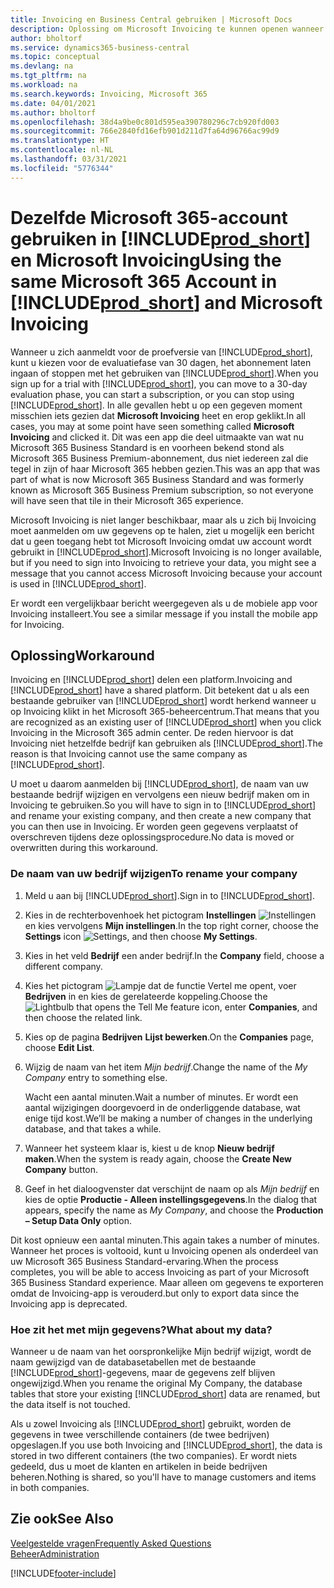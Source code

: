 ```yaml
---
title: Invoicing en Business Central gebruiken | Microsoft Docs
description: Oplossing om Microsoft Invoicing te kunnen openen wanneer u zich hebt aangemeld voor Dynamics 365 Business Central.
author: bholtorf
ms.service: dynamics365-business-central
ms.topic: conceptual
ms.devlang: na
ms.tgt_pltfrm: na
ms.workload: na
ms.search.keywords: Invoicing, Microsoft 365
ms.date: 04/01/2021
ms.author: bholtorf
ms.openlocfilehash: 38d4a9be0c801d595ea390780296c7cb920fd003
ms.sourcegitcommit: 766e2840fd16efb901d211d7fa64d96766ac99d9
ms.translationtype: HT
ms.contentlocale: nl-NL
ms.lasthandoff: 03/31/2021
ms.locfileid: "5776344"
---
```

# <a name="using-the-same-microsoft-365-account-in-prod_short-and-microsoft-invoicing"></a><span data-ttu-id="f66e2-103">Dezelfde Microsoft 365-account gebruiken in [!INCLUDE[prod_short](includes/prod_long.md)] en Microsoft Invoicing</span><span class="sxs-lookup"><span data-stu-id="f66e2-103">Using the same Microsoft 365 Account in [!INCLUDE[prod_short](includes/prod_long.md)] and Microsoft Invoicing</span></span>
<span data-ttu-id="f66e2-104">Wanneer u zich aanmeldt voor de proefversie van [!INCLUDE[prod_short](includes/prod_short.md)], kunt u kiezen voor de evaluatiefase van 30 dagen, het abonnement laten ingaan of stoppen met het gebruiken van [!INCLUDE[prod_short](includes/prod_short.md)].</span><span class="sxs-lookup"><span data-stu-id="f66e2-104">When you sign up for a trial with [!INCLUDE[prod_short](includes/prod_short.md)], you can move to a 30-day evaluation phase, you can start a subscription, or you can stop using [!INCLUDE[prod_short](includes/prod_short.md)].</span></span> <span data-ttu-id="f66e2-105">In alle gevallen hebt u op een gegeven moment misschien iets gezien dat **Microsoft Invoicing** heet en erop geklikt.</span><span class="sxs-lookup"><span data-stu-id="f66e2-105">In all cases, you may at some point have seen something called **Microsoft Invoicing** and clicked it.</span></span> <span data-ttu-id="f66e2-106">Dit was een app die deel uitmaakte van wat nu Microsoft 365 Business Standard is en voorheen bekend stond als Microsoft 365 Business Premium-abonnement, dus niet iedereen zal die tegel in zijn of haar Microsoft 365 hebben gezien.</span><span class="sxs-lookup"><span data-stu-id="f66e2-106">This was an app that was part of what is now Microsoft 365 Business Standard and was formerly known as Microsoft 365 Business Premium subscription, so not everyone will have seen that tile in their Microsoft 365 experience.</span></span>  

<span data-ttu-id="f66e2-107">Microsoft Invoicing is niet langer beschikbaar, maar als u zich bij Invoicing moet aanmelden om uw gegevens op te halen, ziet u mogelijk een bericht dat u geen toegang hebt tot Microsoft Invoicing omdat uw account wordt gebruikt in [!INCLUDE[prod_short](includes/prod_short.md)].</span><span class="sxs-lookup"><span data-stu-id="f66e2-107">Microsoft Invoicing is no longer available, but if you need to sign into Invoicing to retrieve your data, you might see a message that you cannot access Microsoft Invoicing because your account is used in [!INCLUDE[prod_short](includes/prod_short.md)].</span></span>  

<span data-ttu-id="f66e2-108">Er wordt een vergelijkbaar bericht weergegeven als u de mobiele app voor Invoicing installeert.</span><span class="sxs-lookup"><span data-stu-id="f66e2-108">You see a similar message if you install the mobile app for Invoicing.</span></span>  

## <a name="workaround"></a><span data-ttu-id="f66e2-109">Oplossing</span><span class="sxs-lookup"><span data-stu-id="f66e2-109">Workaround</span></span>
<span data-ttu-id="f66e2-110">Invoicing en [!INCLUDE[prod_short](includes/prod_short.md)] delen een platform.</span><span class="sxs-lookup"><span data-stu-id="f66e2-110">Invoicing and [!INCLUDE[prod_short](includes/prod_short.md)] have a shared platform.</span></span> <span data-ttu-id="f66e2-111">Dit betekent dat u als een bestaande gebruiker van [!INCLUDE[prod_short](includes/prod_short.md)] wordt herkend wanneer u op Invoicing klikt in het Microsoft 365-beheercentrum.</span><span class="sxs-lookup"><span data-stu-id="f66e2-111">That means that you are recognized as an existing user of [!INCLUDE[prod_short](includes/prod_short.md)] when you click Invoicing in the Microsoft 365 admin center.</span></span> <span data-ttu-id="f66e2-112">De reden hiervoor is dat Invoicing niet hetzelfde bedrijf kan gebruiken als [!INCLUDE[prod_short](includes/prod_short.md)].</span><span class="sxs-lookup"><span data-stu-id="f66e2-112">The reason is that Invoicing cannot use the same company as [!INCLUDE[prod_short](includes/prod_short.md)].</span></span>  

<span data-ttu-id="f66e2-113">U moet u daarom aanmelden bij [!INCLUDE[prod_short](includes/prod_short.md)], de naam van uw bestaande bedrijf wijzigen en vervolgens een nieuw bedrijf maken om in Invoicing te gebruiken.</span><span class="sxs-lookup"><span data-stu-id="f66e2-113">So you will have to sign in to [!INCLUDE[prod_short](includes/prod_short.md)] and rename your existing company, and then create a new company that you can then use in Invoicing.</span></span> <span data-ttu-id="f66e2-114">Er worden geen gegevens verplaatst of overschreven tijdens deze oplossingsprocedure.</span><span class="sxs-lookup"><span data-stu-id="f66e2-114">No data is moved or overwritten during this workaround.</span></span>

### <a name="to-rename-your-company"></a><span data-ttu-id="f66e2-115">De naam van uw bedrijf wijzigen</span><span class="sxs-lookup"><span data-stu-id="f66e2-115">To rename your company</span></span>
1. <span data-ttu-id="f66e2-116">Meld u aan bij [!INCLUDE[prod_short](includes/prod_short.md)].</span><span class="sxs-lookup"><span data-stu-id="f66e2-116">Sign in to [!INCLUDE[prod_short](includes/prod_short.md)].</span></span>
2. <span data-ttu-id="f66e2-117">Kies in de rechterbovenhoek het pictogram **Instellingen** ![Instellingen](media/ui-experience/settings_icon_small.png "Pictogram Instellingen voor rolcentrum") en kies vervolgens **Mijn instellingen**.</span><span class="sxs-lookup"><span data-stu-id="f66e2-117">In the top right corner, choose the **Settings** icon ![Settings](media/ui-experience/settings_icon_small.png "Settings icon for role center"), and then choose **My Settings**.</span></span>
3. <span data-ttu-id="f66e2-118">Kies in het veld **Bedrijf** een ander bedrijf.</span><span class="sxs-lookup"><span data-stu-id="f66e2-118">In the **Company** field, choose a different company.</span></span>
4. <span data-ttu-id="f66e2-119">Kies het pictogram ![Lampje dat de functie Vertel me opent](media/ui-search/search_small.png "Vertel me wat u wilt doen"), voer **Bedrijven** in en kies de gerelateerde koppeling.</span><span class="sxs-lookup"><span data-stu-id="f66e2-119">Choose the ![Lightbulb that opens the Tell Me feature](media/ui-search/search_small.png "Tell me what you want to do") icon, enter **Companies**, and then choose the related link.</span></span>  
5. <span data-ttu-id="f66e2-120">Kies op de pagina **Bedrijven** **Lijst bewerken**.</span><span class="sxs-lookup"><span data-stu-id="f66e2-120">On the **Companies** page, choose **Edit List**.</span></span>  
6. <span data-ttu-id="f66e2-121">Wijzig de naam van het item *Mijn bedrijf*.</span><span class="sxs-lookup"><span data-stu-id="f66e2-121">Change the name of the *My Company* entry to something else.</span></span>  

    <span data-ttu-id="f66e2-122">Wacht een aantal minuten.</span><span class="sxs-lookup"><span data-stu-id="f66e2-122">Wait a number of minutes.</span></span> <span data-ttu-id="f66e2-123">Er wordt een aantal wijzigingen doorgevoerd in de onderliggende database, wat enige tijd kost.</span><span class="sxs-lookup"><span data-stu-id="f66e2-123">We’ll be making a number of changes in the underlying database, and that takes a while.</span></span>
7.  <span data-ttu-id="f66e2-124">Wanneer het systeem klaar is, kiest u de knop **Nieuw bedrijf maken**.</span><span class="sxs-lookup"><span data-stu-id="f66e2-124">When the system is ready again, choose the **Create New Company** button.</span></span>  
8.  <span data-ttu-id="f66e2-125">Geef in het dialoogvenster dat verschijnt de naam op als *Mijn bedrijf* en kies de optie **Productie - Alleen instellingsgegevens**.</span><span class="sxs-lookup"><span data-stu-id="f66e2-125">In the dialog that appears, specify the name as *My Company*, and choose the **Production – Setup Data Only** option.</span></span>  

<span data-ttu-id="f66e2-126">Dit kost opnieuw een aantal minuten.</span><span class="sxs-lookup"><span data-stu-id="f66e2-126">This again takes a number of minutes.</span></span> <span data-ttu-id="f66e2-127">Wanneer het proces is voltooid, kunt u Invoicing openen als onderdeel van uw Microsoft 365 Business Standard-ervaring.</span><span class="sxs-lookup"><span data-stu-id="f66e2-127">When the process completes, you will be able to access Invoicing as part of your Microsoft 365 Business Standard experience.</span></span> <span data-ttu-id="f66e2-128">Maar alleen om gegevens te exporteren omdat de Invoicing-app is verouderd.</span><span class="sxs-lookup"><span data-stu-id="f66e2-128">but only to export data since the Invoicing app is deprecated.</span></span>  

### <a name="what-about-my-data"></a><span data-ttu-id="f66e2-129">Hoe zit het met mijn gegevens?</span><span class="sxs-lookup"><span data-stu-id="f66e2-129">What about my data?</span></span>
<span data-ttu-id="f66e2-130">Wanneer u de naam van het oorspronkelijke Mijn bedrijf wijzigt, wordt de naam gewijzigd van de databasetabellen met de bestaande [!INCLUDE[prod_short](includes/prod_short.md)]-gegevens, maar de gegevens zelf blijven ongewijzigd.</span><span class="sxs-lookup"><span data-stu-id="f66e2-130">When you rename the original My Company, the database tables that store your existing [!INCLUDE[prod_short](includes/prod_short.md)] data are renamed, but the data itself is not touched.</span></span>  

<span data-ttu-id="f66e2-131">Als u zowel Invoicing als [!INCLUDE[prod_short](includes/prod_short.md)] gebruikt, worden de gegevens in twee verschillende containers (de twee bedrijven) opgeslagen.</span><span class="sxs-lookup"><span data-stu-id="f66e2-131">If you use both Invoicing and [!INCLUDE[prod_short](includes/prod_short.md)], the data is stored in two different containers (the two companies).</span></span> <span data-ttu-id="f66e2-132">Er wordt niets gedeeld, dus u moet de klanten en artikelen in beide bedrijven beheren.</span><span class="sxs-lookup"><span data-stu-id="f66e2-132">Nothing is shared, so you'll have to manage customers and items in both companies.</span></span>  

## <a name="see-also"></a><span data-ttu-id="f66e2-133">Zie ook</span><span class="sxs-lookup"><span data-stu-id="f66e2-133">See Also</span></span>
[<span data-ttu-id="f66e2-134">Veelgestelde vragen</span><span class="sxs-lookup"><span data-stu-id="f66e2-134">Frequently Asked Questions</span></span>](across-faq.md)  
[<span data-ttu-id="f66e2-135">Beheer</span><span class="sxs-lookup"><span data-stu-id="f66e2-135">Administration</span></span>](admin-setup-and-administration.md)  


[!INCLUDE[footer-include](includes/footer-banner.md)]